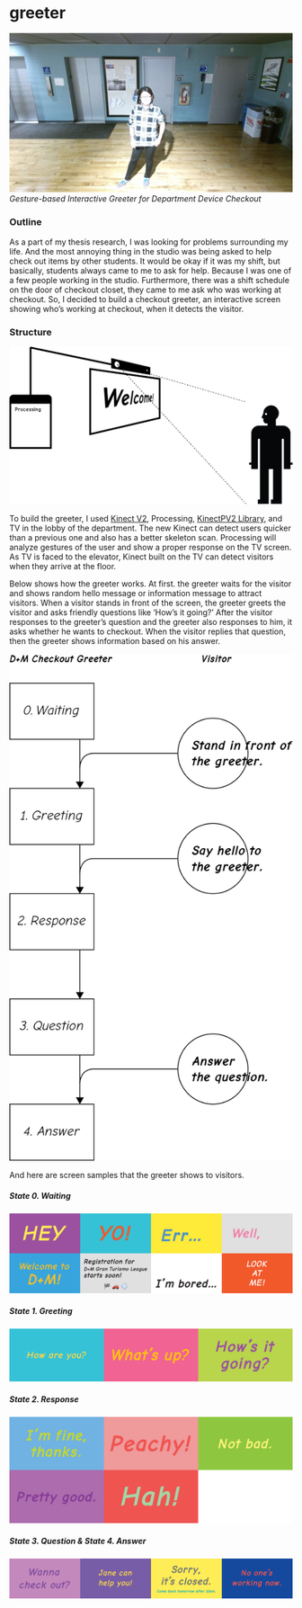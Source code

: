 # greeter
<img src="https://raw.githubusercontent.com/danhobaklab/greeter/master/images/title.png"><br>
<i>Gesture-based Interactive Greeter for Department Device Checkout</i> <br>
<h3>Outline</h3>
<p>As a part of my thesis research, I was looking for problems surrounding my life. And the most annoying thing in the studio was being asked to help check out items by other students. It would be okay if it was my shift, but basically, students always came to me to ask for help. Because I was one of a few people working in the studio. Furthermore, there was a shift schedule on the door of checkout closet, they came to me ask who was working at checkout. So, I decided to build a checkout greeter, an interactive screen showing who’s working at checkout, when it detects the visitor.</p>
<h3>Structure</h3>
<img src="https://raw.githubusercontent.com/danhobaklab/greeter/master/images/greeter-structure.png"><br>
<p>To build the greeter, I used <a href="https://www.microsoft.com/en-us/kinectforwindows/develop/" target="_blank">Kinect V2</a>, Processing, <a href="https://github.com/ThomasLengeling/KinectPV2" target="_blank">KinectPV2 Library</a>, and TV in the lobby of the department. The new Kinect can detect users quicker than a previous one and also has a better skeleton scan. Processing will analyze gestures of the user and show a proper response on the TV screen. As TV is faced to the elevator, Kinect built on the TV can detect visitors when they arrive at the floor.</p>
<p>Below shows how the greeter works. At first. the greeter waits for the visitor and shows random hello message or information message to attract visitors. When a visitor stands in front of the screen, the greeter greets the visitor and asks friendly questions like ‘How’s it going?’ After the visitor responses to the greeter’s question and the greeter also responses to him, it asks whether he wants to checkout. When the visitor replies that question, then the greeter shows information based on his answer.</p>
<img src="https://raw.githubusercontent.com/danhobaklab/greeter/master/images/greeter-algorithm.png"><br>
<p>And here are screen samples that the greeter shows to visitors.</p>
<h5>State 0. Waiting</h5>
<img src="https://raw.githubusercontent.com/danhobaklab/greeter/master/images/greeter-01.png"><br>
<h5>State 1. Greeting</h5>
<img src="https://raw.githubusercontent.com/danhobaklab/greeter/master/images/greeter-02.png"><br>
<h5>State 2. Response</h5>
<img src="https://raw.githubusercontent.com/danhobaklab/greeter/master/images/greeter-03.png"><br>
<h5>State 3. Question & State 4. Answer</h5>
<img src="https://raw.githubusercontent.com/danhobaklab/greeter/master/images/greeter-04.png"><br>
